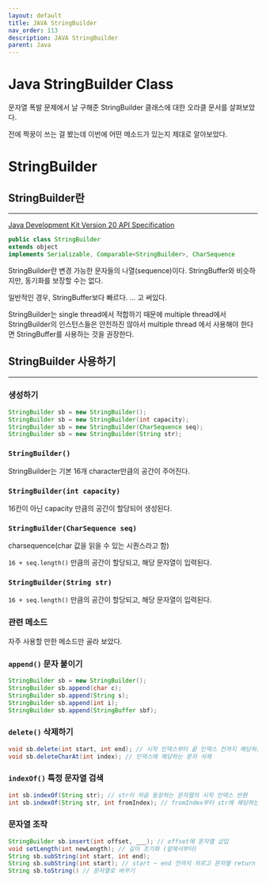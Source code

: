 ```yaml
---
layout: default
title: JAVA StringBuilder
nav_order: 113
description: JAVA StringBuilder
parent: Java
---
```


# Java StringBuilder Class

문자열 폭발 문제에서 날 구해준 StringBuilder 클래스에 대한 오라클 문서를 살펴보았다.

전에 짝꿍이 쓰는 걸 봤는데 이번에 어떤 메소드가 있는지 제대로 알아보았다.

# StringBuilder

## StringBuilder란

---

[Java Development Kit Version 20 API Specification](https://docs.oracle.com/en/java/javase/20/docs/api/java.base/java/lang/StringBuilder.html)

```java
public class StringBuilder
extends object
implements Serializable, Comparable<StringBuilder>, CharSequence
```

StringBuilder란 변경 가능한 문자들의 나열(sequence)이다. StringBuffer와 비슷하지만, 동기화를 보장할 수는 없다.

일반적인 경우, StringBuffer보다 빠르다. … 고 써있다.

StringBuilder는 single thread에서 적합하기 때문에 multiple thread에서 StringBuilder의 인스턴스들은 안전하진 않아서 multiple thread 에서 사용해야 한다면 StringBuffer를 사용하는 것을 권장한다.

## StringBuilder 사용하기

---

### 생성하기

```java
StringBuilder sb = new StringBuilder();
StringBuilder sb = new StringBuilder(int capacity);
StringBuilder sb = new StringBuilder(CharSequence seq);
StringBuilder sb = new StringBuilder(String str);
```

### `StringBuilder()`

StringBuilder는 기본 16개 character만큼의 공간이 주어진다.

### `StringBuilder(int capacity)`

16칸이 아닌 capacity 만큼의 공간이 할당되어 생성된다.

### `StringBuilder(CharSequence seq)`

charsequence(char 값을 읽을 수 있는 시퀀스라고 함)

`16 + seq.length()` 만큼의 공간이 할당되고, 해당 문자열이 입력된다.

### `StringBuilder(String str)`

`16 + seq.length()` 만큼의 공간이 할당되고, 해당 문자열이 입력된다.

### 관련 메소드

자주 사용할 만한 메소드만 골라 보았다.

### `append()` 문자 붙이기

```java
StringBuilder sb = new StringBuilder();
StringBuilder sb.append(char c);
StringBuilder sb.append(String s);
StringBuilder sb.append(int i);
StringBuilder sb.append(StringBuffer sbf);
```

### `delete()` 삭제하기

```java
void sb.delete(int start, int end); // 시작 인덱스부터 끝 인덱스 전까지 해당하는 문자 삭제
void sb.deleteCharAt(int index); // 인덱스에 해당하는 문자 삭제
```

### `indexOf()` 특정 문자열 검색

```java
int sb.indexOf(String str); // str이 처음 등장하는 문자열의 시작 인덱스 반환
int sb.indexOf(String str, int fromIndex); // fromIndex부터 str에 해당하는 문자열이 시작되는 인덱스 반환
```

### 문자열 조작

```java
StringBuilder sb.insert(int offset, ___); // offset에 문자열 삽입
void setLength(int newLength); // 길이 초기화 (앞에서부터)
String sb.subString(int start, int end);
String sb.subString(int start); // start ~ end 전까지 자르고 문자열 return
String sb.toString() // 문자열로 바꾸기
```
